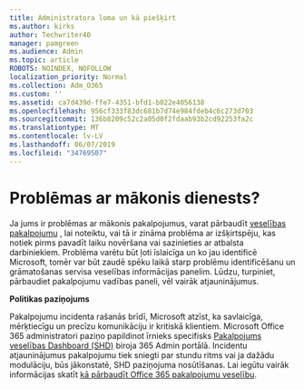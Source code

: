 ```yaml
---
title: Administratora loma un kā piešķirt
ms.author: kirks
author: Techwriter40
manager: pamgreen
ms.audience: Admin
ms.topic: article
ROBOTS: NOINDEX, NOFOLLOW
localization_priority: Normal
ms.collection: Adm_O365
ms.custom: ''
ms.assetid: ca7d439d-ffe7-4351-bfd1-b022e4056138
ms.openlocfilehash: 956cf333f83dc681b7d74e984fdeb4c6c273d703
ms.sourcegitcommit: 136b8209c52c2a05d0f2fdaab93b2cd92253fa2c
ms.translationtype: MT
ms.contentlocale: lv-LV
ms.lasthandoff: 06/07/2019
ms.locfileid: "34769507"
---
```

# <a name="experiencing-problems-with-a-cloud-service"></a>Problēmas ar mākonis dienests?

Ja jums ir problēmas ar mākonis pakalpojumus, varat pārbaudīt [veselības pakalpojumu](https://admin.microsoft.com/AdminPortal/Home#/servicehealth) , lai noteiktu, vai tā ir zināma problēma ar izšķirtspēju, kas notiek pirms pavadīt laiku novēršana vai sazinieties ar atbalsta darbiniekiem. Problēma varētu būt ļoti īslaicīga un ko jau identificē Microsoft, tomēr var būt zaudē spēku laikā starp problēmu identificēšanu un grāmatošanas servisa veselības informācijas panelim. Lūdzu, turpiniet, pārbaudiet pakalpojumu vadības paneli, vēl vairāk atjauninājumus.

**Politikas paziņojums**

Pakalpojumu incidenta rašanās brīdī, Microsoft atzīst, ka savlaicīga, mērķtiecīgu un precīzu komunikāciju ir kritiskā klientiem. Microsoft Office 365 administratori paziņo papildinot īrnieks specifisks [Pakalpojums veselības Dashboard (SHD)](https://admin.microsoft.com/AdminPortal/Home#/servicehealth) biroja 365 Admin portālā. Incidentu atjauninājumus pakalpojumu tiek sniegti par stundu ritms vai ja dažādu modulāciju, būs jākonstatē, SHD paziņojuma nosūtīšanas. Lai iegūtu vairāk informācijas skatīt [kā pārbaudīt Office 365 pakalpojumu veselību](https://docs.microsoft.com/office365/enterprise/view-service-health).

